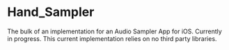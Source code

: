 # Hand_Sampler

The bulk of an implementation for an Audio Sampler App for iOS. Currently in progress. This current implementation relies on no third party libraries.
